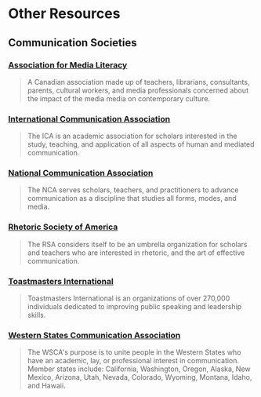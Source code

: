 # Other Resources

## Communication Societies

### [Association for Media Literacy](http://www.aml.ca/home/)

> A Canadian association made up of teachers, librarians, consultants, parents, cultural workers, and media professionals concerned about the impact of the media media on contemporary culture.

### [International Communication Association](http://www.icahdq.org/)

> The ICA is an academic association for scholars interested in the study, teaching, and application of all aspects of human and mediated communication.

### [National Communication Association](http://www.natcom.org/)

> The NCA serves scholars, teachers, and practitioners to advance communication as a discipline that studies all forms, modes, and media.

### [Rhetoric Society of America](http://associationdatabase.com/aws/RSA/pt/sp/home_page)

> The RSA considers itself to be an umbrella organization for scholars and teachers who are interested in rhetoric, and the art of effective communication.

### [Toastmasters International](http://www.toastmasters.org/)

> Toastmasters International is an organizations of over 270,000 individuals dedicated to improving public speaking and leadership skills.

### [Western States Communication Association](http://www.westcomm.org/)

> The WSCA's purpose is to unite people in the Western States who have an academic, lay, or professional interest in communication. Member states include: California, Washington, Oregon, Alaska, New Mexico, Arizona, Utah, Nevada, Colorado, Wyoming, Montana, Idaho, and Hawaii.
